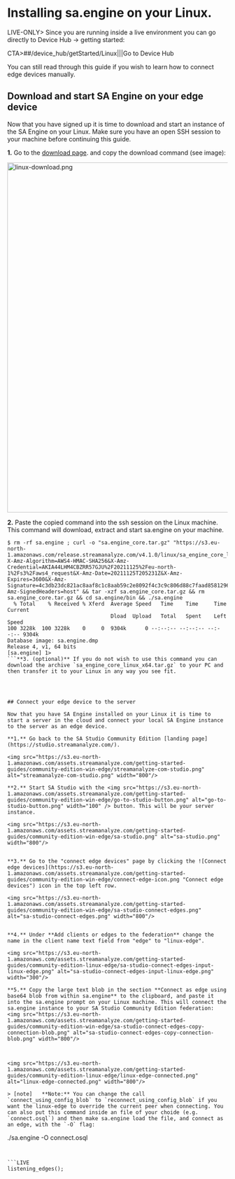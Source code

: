 # Installing sa.engine on your Linux.
LIVE-ONLY> Since you are running inside a live  environment you can go directly to Device Hub -> getting started:

CTA>##/device_hub/getStarted/Linux|||Go to Device Hub

 
You can still read through this guide if you wish to learn how to connect edge devices manually.



## Download and start SA Engine on your edge device

Now that you have signed up it is time to download and start an instance of the SA Engine on your Linux. Make sure you have an open SSH session to your machine before continuing this guide.

**1.** Go to the [download page](https://studio.streamanalyze.com/download#tlinux). and copy the download command (see image):

<img src="https://s3.eu-north-1.amazonaws.com/assets.streamanalyze.com/getting-started-guides/community-edition-linux-edge/linux-download.png" alt="linux-download.png" width="800"/>


**2.** Paste the copied command into the ssh session on the Linux machine. This command will download, extract and start sa.engine on your machine.

```
$ rm -rf sa.engine ; curl -o "sa.engine_core.tar.gz" "https://s3.eu-north-1.amazonaws.com/release.streamanalyze.com/v4.1.0/linux/sa_engine_core_linux_x64.tar.gz?X-Amz-Algorithm=AWS4-HMAC-SHA256&X-Amz-Credential=AKIA44LHM4CBZRR57GJU%2F20211125%2Feu-north-1%2Fs3%2Faws4_request&X-Amz-Date=20211125T205231Z&X-Amz-Expires=3600&X-Amz-Signature=4c3db23dc821ac8aaf8c1c8aab59c2e8092f4c3c9c806d88c7faad8581296784&X-Amz-SignedHeaders=host" && tar -xzf sa.engine_core.tar.gz && rm sa.engine_core.tar.gz && cd sa.engine/bin && ./sa.engine
  % Total    % Received % Xferd  Average Speed   Time    Time     Time  Current
                                 Dload  Upload   Total   Spent    Left  Speed
100 3228k  100 3228k    0     0  9304k      0 --:--:-- --:--:-- --:--:-- 9304k
Database image: sa.engine.dmp
Release 4, v1, 64 bits
[sa.engine] 1>
```**3. (optional)** If you do not wish to use this command you can download the archive `sa_engine_core_linux_x64.tar.gz` to your PC and then transfer it to your Linux in any way you see fit.




## Connect your edge device to the server

Now that you have SA Engine installed on your Linux it is time to start a server in the cloud and connect your local SA Engine instance to the server as an edge device.

**1.** Go back to the SA Studio Community Edition [landing page](https://studio.streamanalyze.com/).

<img src="https://s3.eu-north-1.amazonaws.com/assets.streamanalyze.com/getting-started-guides/community-edition-win-edge/streamanalyze-com-studio.png" alt="streamanalyze-com-studio.png" width="800"/>

**2.** Start SA Studio with the <img src="https://s3.eu-north-1.amazonaws.com/assets.streamanalyze.com/getting-started-guides/community-edition-win-edge/go-to-studio-button.png" alt="go-to-studio-button.png" width="100" /> button. This will be your server instance.

<img src="https://s3.eu-north-1.amazonaws.com/assets.streamanalyze.com/getting-started-guides/community-edition-win-edge/sa-studio.png" alt="sa-studio.png" width="800"/>


**3.** Go to the "connect edge devices" page by clicking the ![Connect edge devices](https://s3.eu-north-1.amazonaws.com/assets.streamanalyze.com/getting-started-guides/community-edition-win-edge/connect-edge-icon.png "Connect edge devices") icon in the top left row.

<img src="https://s3.eu-north-1.amazonaws.com/assets.streamanalyze.com/getting-started-guides/community-edition-win-edge/sa-studio-connect-edges.png" alt="sa-studio-connect-edges.png" width="800"/>


**4.** Under **Add clients or edges to the federation** change the name in the client name text field from "edge" to "linux-edge".

<img src="https://s3.eu-north-1.amazonaws.com/assets.streamanalyze.com/getting-started-guides/community-edition-linux-edge/sa-studio-connect-edges-input-linux-edge.png" alt="sa-studio-connect-edges-input-linux-edge.png" width="300"/>

**5.** Copy the large text blob in the section **Connect as edge using base64 blob from within sa.engine** to the clipboard, and paste it into the sa.engine prompt on your Linux machine. This will connect the sa.engine instance to your SA Studio Community Edition federation:
<img src="https://s3.eu-north-1.amazonaws.com/assets.streamanalyze.com/getting-started-guides/community-edition-win-edge/sa-studio-connect-edges-copy-connection-blob.png" alt="sa-studio-connect-edges-copy-connection-blob.png" width="800"/>



<img src="https://s3.eu-north-1.amazonaws.com/assets.streamanalyze.com/getting-started-guides/community-edition-linux-edge/linux-edge-connected.png" alt="linux-edge-connected.png" width="800"/>

> [note]   **Note:** You can change the call `connect_using_config_blob` to `reconnect_using_config_blob` if you want the linux-edge to override the current peer when connecting. You can also put this command inside an file of your choide (e.g. `connect.osql`) and then make sa.engine load the file, and connect as an edge, with the `-O` flag: 

```
./sa.engine -O connect.osql
``` Verify that your Linux edge is connected by running the query:


```LIVE
listening_edges();
```


